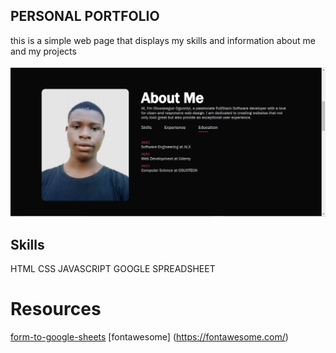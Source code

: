 ## PERSONAL PORTFOLIO

this is a simple web page that displays my skills and information about me and my projects


![portfolio about](img/portfolio.png)

## Skills

HTML
CSS
JAVASCRIPT
GOOGLE SPREADSHEET

# Resources

[form-to-google-sheets](https://github.com/jamiewilson/form-to-google-sheets)
[fontawesome] (https://fontawesome.com/)

